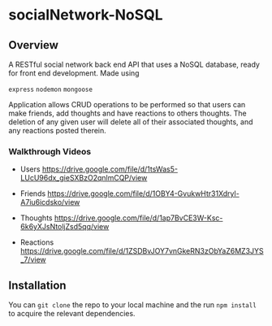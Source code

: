# socialNetwork-NoSQL

## Overview
A RESTful social network back end API that uses a NoSQL database, ready for front end development. Made using

`express`  `nodemon`  `mongoose`

Application allows CRUD operations to be performed so that users can make friends, add thoughts and have reactions to others thoughts. The deletion of any given user will delete all of their associated thoughts, and any reactions posted therein.


### Walkthrough Videos

- Users
https://drive.google.com/file/d/1tsWas5-LUcU96dx_gieSXBzO2qnlmCQP/view

- Friends
https://drive.google.com/file/d/1OBY4-GvukwHtr31Xdryl-A7iu6icdsko/view

- Thoughts
https://drive.google.com/file/d/1ap7BvCE3W-Ksc-6k6yXJsNtoljZsd5qq/view

- Reactions
https://drive.google.com/file/d/1ZSDBvJOY7vnGkeRN3zObYaZ6MZ3JYS_7/view


## Installation
You can `git clone` the repo to your local machine and the run `npm install` to acquire the relevant dependencies.


